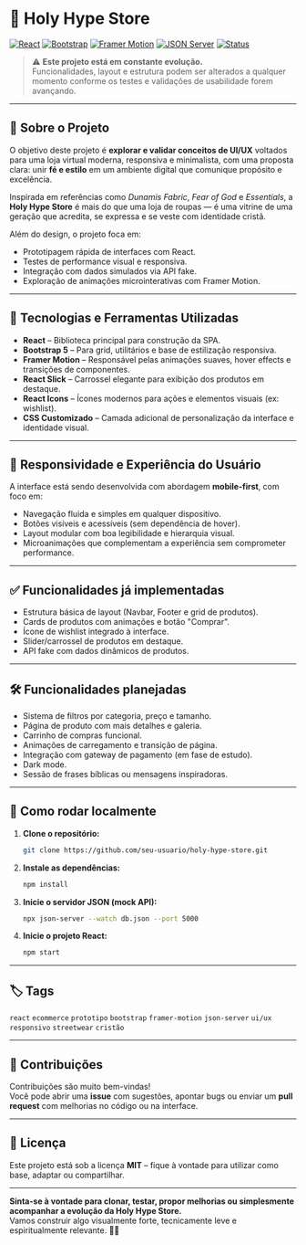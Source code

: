 # 🧢 Holy Hype Store

[![React](https://img.shields.io/badge/React-20232A?style=for-the-badge&logo=react&logoColor=61DAFB)](https://react.dev/)
[![Bootstrap](https://img.shields.io/badge/Bootstrap-5.0-7952B3?style=for-the-badge&logo=bootstrap&logoColor=white)](https://getbootstrap.com/)
[![Framer Motion](https://img.shields.io/badge/Framer%20Motion-0055FF?style=for-the-badge&logo=framer&logoColor=white)](https://www.framer.com/motion/)
[![JSON Server](https://img.shields.io/badge/JSON%20Server-333?style=for-the-badge&logo=json&logoColor=white)](https://github.com/typicode/json-server)
[![Status](https://img.shields.io/badge/status-em%20desenvolvimento-yellow?style=for-the-badge)](#)

> ⚠️ **Este projeto está em constante evolução.**  
> Funcionalidades, layout e estrutura podem ser alterados a qualquer momento conforme os testes e validações de usabilidade forem avançando.

---

## 🧾 Sobre o Projeto

O objetivo deste projeto é **explorar e validar conceitos de UI/UX** voltados para uma loja virtual moderna, responsiva e minimalista, com uma proposta clara: unir **fé e estilo** em um ambiente digital que comunique propósito e excelência.

Inspirada em referências como _Dunamis Fabric_, _Fear of God_ e _Essentials_, a **Holy Hype Store** é mais do que uma loja de roupas — é uma vitrine de uma geração que acredita, se expressa e se veste com identidade cristã.

Além do design, o projeto foca em:

- Prototipagem rápida de interfaces com React.
- Testes de performance visual e responsiva.
- Integração com dados simulados via API fake.
- Exploração de animações microinterativas com Framer Motion.

---

## 🚀 Tecnologias e Ferramentas Utilizadas

- **React** – Biblioteca principal para construção da SPA.
- **Bootstrap 5** – Para grid, utilitários e base de estilização responsiva.
- **Framer Motion** – Responsável pelas animações suaves, hover effects e transições de componentes.
- **React Slick** – Carrossel elegante para exibição dos produtos em destaque.
- **React Icons** – Ícones modernos para ações e elementos visuais (ex: wishlist).
- **CSS Customizado** – Camada adicional de personalização da interface e identidade visual.

---

## 📱 Responsividade e Experiência do Usuário

A interface está sendo desenvolvida com abordagem **mobile-first**, com foco em:

- Navegação fluida e simples em qualquer dispositivo.
- Botões visíveis e acessíveis (sem dependência de hover).
- Layout modular com boa legibilidade e hierarquia visual.
- Microanimações que complementam a experiência sem comprometer performance.

---

## ✅ Funcionalidades já implementadas

- Estrutura básica de layout (Navbar, Footer e grid de produtos).
- Cards de produtos com animações e botão "Comprar".
- Ícone de wishlist integrado à interface.
- Slider/carrossel de produtos em destaque.
- API fake com dados dinâmicos de produtos.

---

## 🛠️ Funcionalidades planejadas

- Sistema de filtros por categoria, preço e tamanho.
- Página de produto com mais detalhes e galeria.
- Carrinho de compras funcional.
- Animações de carregamento e transição de página.
- Integração com gateway de pagamento (em fase de estudo).
- Dark mode.
- Sessão de frases bíblicas ou mensagens inspiradoras.

---

## 🧪 Como rodar localmente

1. **Clone o repositório:**

   ```bash
   git clone https://github.com/seu-usuario/holy-hype-store.git
   ```

2. **Instale as dependências:**

   ```bash
   npm install
   ```

3. **Inicie o servidor JSON (mock API):**

   ```bash
   npx json-server --watch db.json --port 5000
   ```

4. **Inicie o projeto React:**
   ```bash
   npm start
   ```

---

## 🏷️ Tags

`react` `ecommerce` `prototipo` `bootstrap` `framer-motion` `json-server` `ui/ux` `responsivo` `streetwear` `cristão`

---

## 🤝 Contribuições

Contribuições são muito bem-vindas!  
Você pode abrir uma **issue** com sugestões, apontar bugs ou enviar um **pull request** com melhorias no código ou na interface.

---

## 📌 Licença

Este projeto está sob a licença **MIT** – fique à vontade para utilizar como base, adaptar ou compartilhar.

---

**Sinta-se à vontade para clonar, testar, propor melhorias ou simplesmente acompanhar a evolução da Holy Hype Store.**  
Vamos construir algo visualmente forte, tecnicamente leve e espiritualmente relevante. 🙏🖤
